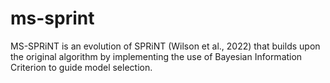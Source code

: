 # ms-sprint

MS-SPRiNT is an evolution of SPRiNT (Wilson et al., 2022) that builds upon the original algorithm by implementing the use of Bayesian Information Criterion to guide model selection.
